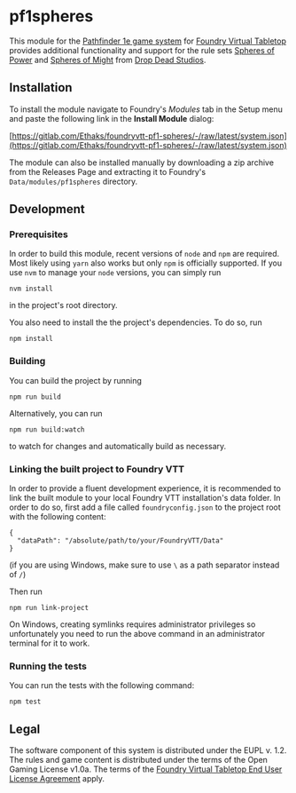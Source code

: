 # pf1spheres

This module for the [Pathfinder 1e game system](https://gitlab.com/Furyspark/foundryvtt-pathfinder1) for [Foundry Virtual Tabletop](http://foundryvtt.com/) provides additional functionality and support for the rule sets [Spheres of Power](https://www.dropdeadstudios.com/spheres-of-power) and [Spheres of Might](https://www.dropdeadstudios.com/spheres-of-might) from [Drop Dead Studios](https://www.dropdeadstudios.com/).

## Installation

To install the module navigate to Foundry's *Modules* tab in the Setup menu and paste the following link in the **Install Module** dialog:

[https://gitlab.com/Ethaks/foundryvtt-pf1-spheres/-/raw/latest/system.json](https://gitlab.com/Ethaks/foundryvtt-pf1-spheres/-/raw/latest/system.json)

The module can also be installed manually by downloading a zip archive from the Releases Page and extracting it to Foundry's `Data/modules/pf1spheres` directory.

## Development

### Prerequisites

In order to build this module, recent versions of `node` and `npm` are required.
Most likely using `yarn` also works but only `npm` is officially supported.
If you use `nvm` to manage your `node` versions, you can simply run

```
nvm install
```

in the project's root directory.

You also need to install the the project's dependencies. To do so, run

```
npm install
```

### Building

You can build the project by running

```
npm run build
```

Alternatively, you can run

```
npm run build:watch
```

to watch for changes and automatically build as necessary.

### Linking the built project to Foundry VTT

In order to provide a fluent development experience, it is recommended to link
the built module to your local Foundry VTT installation's data folder. In
order to do so, first add a file called `foundryconfig.json` to the project root
with the following content:

```
{
  "dataPath": "/absolute/path/to/your/FoundryVTT/Data"
}
```

(if you are using Windows, make sure to use `\` as a path separator instead of
`/`)

Then run

```
npm run link-project
```

On Windows, creating symlinks requires administrator privileges so unfortunately
you need to run the above command in an administrator terminal for it to work.

### Running the tests

You can run the tests with the following command:

```
npm test
```

## Legal

The software component of this system is distributed under the EUPL v. 1.2.
The rules and game content is distributed under the terms of the Open Gaming License v1.0a.
The terms of the [Foundry Virtual Tabletop End User License Agreement](https://foundryvtt.com/article/license/) apply.
